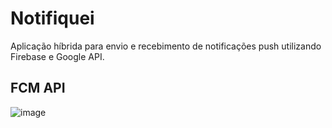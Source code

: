 # Notifiquei
Aplicação híbrida para envio e recebimento de notificações push utilizando Firebase e Google API.

## FCM API

![image](https://user-images.githubusercontent.com/43295412/109038019-155f0a00-76aa-11eb-8216-ef06e466bfdf.png)
